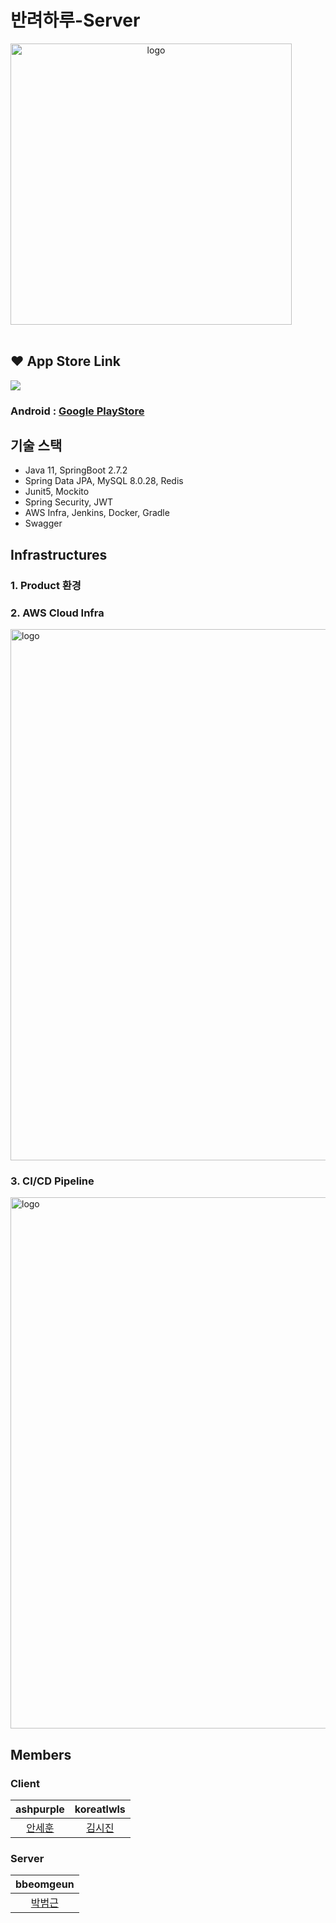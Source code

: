 # 반려하루-Server
<div align="center" style="display:flex;">
    <img src="https://user-images.githubusercontent.com/66156531/204141533-f00d4b31-a588-43f3-8557-69684f5a657d.png"  width="450" alt="logo"/>
</div>
<br>

## ❤️ App Store Link
<img src="https://img.shields.io/badge/release-1.0.0-339933">

### Android : <a href = "https://play.google.com/store/apps/details?id=org.retriever.dailypet"> Google PlayStore </a> 

## 기술 스택

- Java 11, SpringBoot 2.7.2
- Spring Data JPA, MySQL 8.0.28, Redis
- Junit5, Mockito
- Spring Security, JWT
- AWS Infra, Jenkins, Docker, Gradle
- Swagger

## Infrastructures
### 1. Product 환경

### 2. AWS Cloud Infra
<img src="https://user-images.githubusercontent.com/66156531/204345205-b262fa9a-01b1-4733-8601-172986609e23.png" width="850" alt="logo"/>

### 3. CI/CD Pipeline
<img src="https://user-images.githubusercontent.com/66156531/204150012-5af3bac2-ccc6-4cc2-bd23-a67b1f4e315a.png" width="850" alt="logo"/>

## Members

### Client

|ashpurple|koreatlwls|
|:------:|:-------:|
|[안세훈](https://github.com/ashpurple)|[김시진](https://github.com/koreatlwls)|

### Server

|bbeomgeun|
|:------:|
|[박범근](https://github.com/bbeomgeun)|
